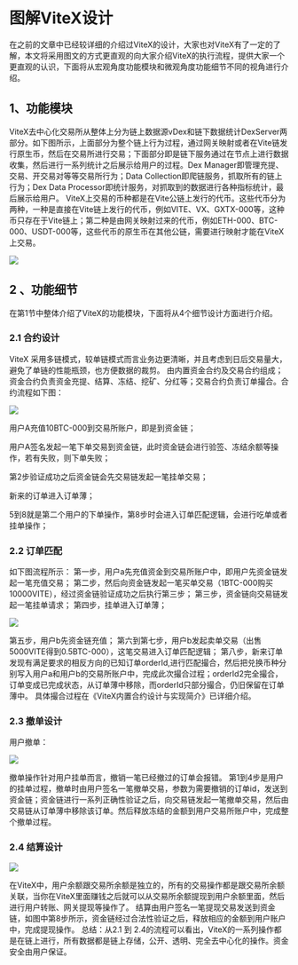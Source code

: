 # 图解ViteX设计

在之前的文章中已经较详细的介绍过ViteX的设计，大家也对ViteX有了一定的了解，本文将采用图文的方式更直观的向大家介绍ViteX的执行流程，提供大家一个更直观的认识，下面将从宏观角度功能模块和微观角度功能细节不同的视角进行介绍。


## 1、功能模块

ViteX去中心化交易所从整体上分为链上数据源vDex和链下数据统计DexServer两部分。如下图所示，上面部分为整个链上行为过程，通过网关映射或者在Vite链发行原生币，然后在交易所进行交易；下面部分即是链下服务通过在节点上进行数据收集，然后进行一系列统计之后展示给用户的过程。Dex Manager即管理充提、交易、开交易对等等交易所行为；Data Collection即爬链服务，抓取所有的链上行为；Dex Data Processor即统计服务，对抓取到的数据进行各种指标统计，最后展示给用户。
ViteX上交易的币种都是在Vite公链上发行的代币。这些代币分为两种，一种是直接在Vite链上发行的代币，例如VITE、VX、GXTX-000等，这种币只存在于Vite链上；第二种是由网关映射过来的代币，例如ETH-000、BTC-000、USDT-000等，这些代币的原生币在其他公链，需要进行映射才能在ViteX上交易。

![](~images/viteX-graphic-1.png)



## 2 、功能细节

在第1节中整体介绍了ViteX的功能模块，下面将从4个细节设计方面进行介绍。
### 2.1 合约设计
ViteX 采用多链模式，较单链模式而言业务边更清晰，并且考虑到日后交易量大，避免了单链的性能瓶颈，也方便数据的裁剪。
由内置资金合约及交易合约组成；资金合约负责资金充提、结算、冻结、挖矿、分红等；交易合约负责订单撮合。合约流程如下图：

![](~images/viteX-graphic-2.png)



用户A充值10BTC-000到交易所账户，即是到资金链；

用户A签名发起一笔下单交易到资金链，此时资金链会进行验签、冻结余额等操作，若有失败，则下单失败；

第2步验证成功之后资金链会先交易链发起一笔挂单交易；

新来的订单进入订单薄；

5到8就是第二个用户的下单操作，第8步时会进入订单匹配逻辑，会进行吃单或者挂单操作；

### 2.2 订单匹配
如下图流程所示：
第一步，用户a先充值资金到交易所账户中，即用户先资金链发起一笔充值交易；
第二步，然后向资金链发起一笔买单交易（1BTC-000购买10000VITE），经过资金链验证成功之后执行第三步；
第三步，资金链向交易链发起一笔挂单请求；
第四步，挂单进入订单薄；

![](~images/viteX-graphic-3.png)




第五步，用户b先资金链充值；
第六到第七步，用户b发起卖单交易（出售5000VITE得到0.5BTC-000），这笔交易进入订单匹配逻辑；
第八步，新来订单发现有满足要求的相反方向的已知订单orderId,进行匹配撮合，然后把兑换币种分别写入用户a和用户b的交易所账户中，完成此次撮合过程；orderId2完全撮合，订单变成已完成状态，从订单薄中移除，而orderId只部分撮合，仍旧保留在订单薄中。
具体撮合过程在《ViteX内置合约设计与实现简介》已详细介绍。
### 2.3 撤单设计
用户撤单：

![](~images/viteX-graphic-4.png)


撤单操作针对用户挂单而言，撤销一笔已经撤过的订单会报错。
第1到4步是用户的挂单过程，撤单时由用户签名一笔撤单交易，参数为需要撤销的订单id，发送到资金链；资金链进行一系列正确性验证之后，向交易链发起一笔撤单交易，然后由交易链从订单薄中移除该订单。然后释放冻结的金额到用户交易所账户中，完成整个撤单过程。
### 2.4 结算设计

![](~images/viteX-graphic-5.png)




在ViteX中，用户余额跟交易所余额是独立的，所有的交易操作都是跟交易所余额关联，当你在ViteX里面赚钱之后就可以从交易所余额提现到用户余额里面，然后进行用户转账、网关提现等操作了。
结算由用户签名一笔提现交易发送到资金链，如图中第8步所示，资金链经过合法性验证之后，释放相应的金额到用户账户中，完成提现操作。
总结：从2.1 到 2.4的流程可以看出，ViteX的一系列操作都是在链上进行，所有数据都是链上存储，公开、透明、完全去中心化的操作。资金安全由用户保证。
